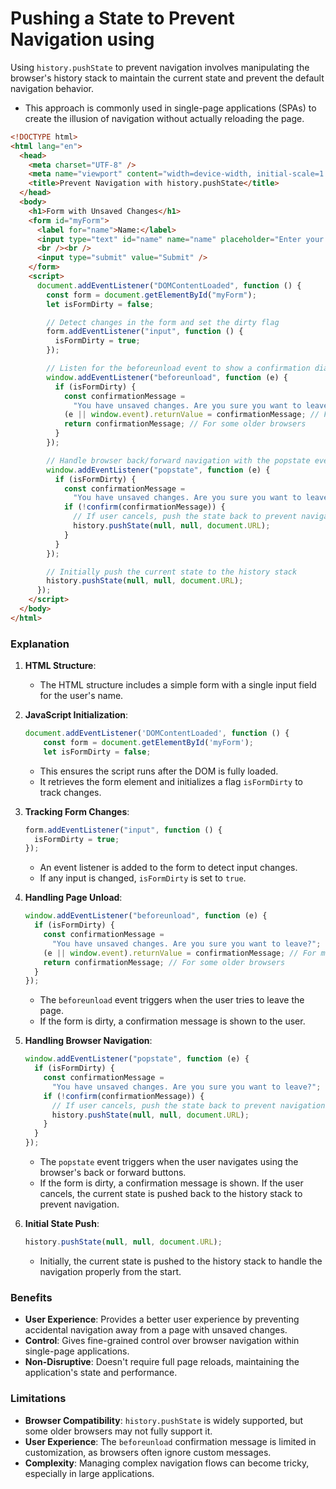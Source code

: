# Pushing a State to Prevent Navigation using

Using `history.pushState` to prevent navigation involves manipulating the browser's history stack to maintain the current state and prevent the default navigation behavior.

- This approach is commonly used in single-page applications (SPAs) to create the illusion of navigation without actually reloading the page.

```html
<!DOCTYPE html>
<html lang="en">
  <head>
    <meta charset="UTF-8" />
    <meta name="viewport" content="width=device-width, initial-scale=1.0" />
    <title>Prevent Navigation with history.pushState</title>
  </head>
  <body>
    <h1>Form with Unsaved Changes</h1>
    <form id="myForm">
      <label for="name">Name:</label>
      <input type="text" id="name" name="name" placeholder="Enter your name" />
      <br /><br />
      <input type="submit" value="Submit" />
    </form>
    <script>
      document.addEventListener("DOMContentLoaded", function () {
        const form = document.getElementById("myForm");
        let isFormDirty = false;

        // Detect changes in the form and set the dirty flag
        form.addEventListener("input", function () {
          isFormDirty = true;
        });

        // Listen for the beforeunload event to show a confirmation dialog
        window.addEventListener("beforeunload", function (e) {
          if (isFormDirty) {
            const confirmationMessage =
              "You have unsaved changes. Are you sure you want to leave?";
            (e || window.event).returnValue = confirmationMessage; // For most browsers
            return confirmationMessage; // For some older browsers
          }
        });

        // Handle browser back/forward navigation with the popstate event
        window.addEventListener("popstate", function (e) {
          if (isFormDirty) {
            const confirmationMessage =
              "You have unsaved changes. Are you sure you want to leave?";
            if (!confirm(confirmationMessage)) {
              // If user cancels, push the state back to prevent navigation
              history.pushState(null, null, document.URL);
            }
          }
        });

        // Initially push the current state to the history stack
        history.pushState(null, null, document.URL);
      });
    </script>
  </body>
</html>
```

### Explanation

1. **HTML Structure**:

   - The HTML structure includes a simple form with a single input field for the user's name.

2. **JavaScript Initialization**:

   ```javascript
   document.addEventListener('DOMContentLoaded', function () {
       const form = document.getElementById('myForm');
       let isFormDirty = false;
   ```

   - This ensures the script runs after the DOM is fully loaded.
   - It retrieves the form element and initializes a flag `isFormDirty` to track changes.

3. **Tracking Form Changes**:

   ```javascript
   form.addEventListener("input", function () {
     isFormDirty = true;
   });
   ```

   - An event listener is added to the form to detect input changes.
   - If any input is changed, `isFormDirty` is set to `true`.

4. **Handling Page Unload**:

   ```javascript
   window.addEventListener("beforeunload", function (e) {
     if (isFormDirty) {
       const confirmationMessage =
         "You have unsaved changes. Are you sure you want to leave?";
       (e || window.event).returnValue = confirmationMessage; // For most browsers
       return confirmationMessage; // For some older browsers
     }
   });
   ```

   - The `beforeunload` event triggers when the user tries to leave the page.
   - If the form is dirty, a confirmation message is shown to the user.

5. **Handling Browser Navigation**:

   ```javascript
   window.addEventListener("popstate", function (e) {
     if (isFormDirty) {
       const confirmationMessage =
         "You have unsaved changes. Are you sure you want to leave?";
       if (!confirm(confirmationMessage)) {
         // If user cancels, push the state back to prevent navigation
         history.pushState(null, null, document.URL);
       }
     }
   });
   ```

   - The `popstate` event triggers when the user navigates using the browser's back or forward buttons.
   - If the form is dirty, a confirmation message is shown. If the user cancels, the current state is pushed back to the history stack to prevent navigation.

6. **Initial State Push**:
   ```javascript
   history.pushState(null, null, document.URL);
   ```
   - Initially, the current state is pushed to the history stack to handle the navigation properly from the start.

### Benefits

- **User Experience**: Provides a better user experience by preventing accidental navigation away from a page with unsaved changes.
- **Control**: Gives fine-grained control over browser navigation within single-page applications.
- **Non-Disruptive**: Doesn't require full page reloads, maintaining the application's state and performance.

### Limitations

- **Browser Compatibility**: `history.pushState` is widely supported, but some older browsers may not fully support it.
- **User Experience**: The `beforeunload` confirmation message is limited in customization, as browsers often ignore custom messages.
- **Complexity**: Managing complex navigation flows can become tricky, especially in large applications.
